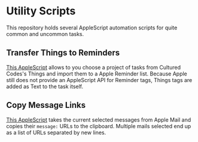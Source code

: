 # Utility Scripts

This repository holds several AppleScript automation scripts for quite common and uncommon tasks.

## Transfer Things to Reminders

[This AppleScript](https://github.com/zimmer-partners/Utility-Scripts/blob/master/Transfer%20Things%20to%20Reminders.applescript) allows to you choose a project of tasks from Cultured Codes's Things and import them to a Apple Reminder list. Because Apple still does not provide an AppleScript API for Reminder tags, Things tags are added as Text to the task itself.

## Copy Message Links

[This AppleScript](https://github.com/zimmer-partners/Utility-Scripts/blob/master/Copy%20Message%20Links.applescript) takes the current selected messages from Apple Mail and copies their `message:` URLs to the clipboard. Multiple mails selected end up as a list of URLs separated by new lines.
